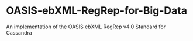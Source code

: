 OASIS-ebXML-RegRep-for-Big-Data
===============================

An implementation of the OASIS ebXML RegRep v4.0 Standard for Cassandra
